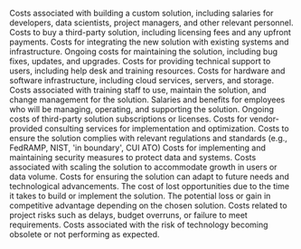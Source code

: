 Costs associated with building a custom solution, including salaries for developers, data scientists, project managers, and other relevant personnel.
Costs to buy a third-party solution, including licensing fees and any upfront payments.
Costs for integrating the new solution with existing systems and infrastructure.
Ongoing costs for maintaining the solution, including bug fixes, updates, and upgrades.
Costs for providing technical support to users, including help desk and training resources.
Costs for hardware and software infrastructure, including cloud services, servers, and storage.
Costs associated with training staff to use, maintain the solution, and change management for the solution.
Salaries and benefits for employees who will be managing, operating, and supporting the solution.
Ongoing costs of third-party solution subscriptions or licenses.
Costs for vendor-provided consulting services for implementation and optimization.
Costs to ensure the solution complies with relevant regulations and standards (e.g., FedRAMP, NIST, 'in boundary', CUI ATO)
Costs for implementing and maintaining security measures to protect data and systems.
Costs associated with scaling the solution to accommodate growth in users or data volume.
Costs for ensuring the solution can adapt to future needs and technological advancements.
The cost of lost opportunities due to the time it takes to build or implement the solution.
The potential loss or gain in competitive advantage depending on the chosen solution.
Costs related to project risks such as delays, budget overruns, or failure to meet requirements.
Costs associated with the risk of technology becoming obsolete or not performing as expected.
